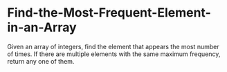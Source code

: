 # Find-the-Most-Frequent-Element-in-an-Array
Given an array of integers, find the element that appears the most number of times. If there are multiple elements with the same maximum frequency, return any one of them.
